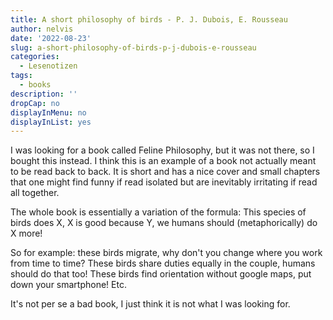 ```yaml
---
title: A short philosophy of birds - P. J. Dubois, E. Rousseau
author: nelvis
date: '2022-08-23'
slug: a-short-philosophy-of-birds-p-j-dubois-e-rousseau
categories:
  - Lesenotizen
tags:
  - books
description: ''
dropCap: no
displayInMenu: no
displayInList: yes
---
```


I was looking for a book called Feline Philosophy, but it was not there, so I bought this instead. I think this is an example of a book not actually meant to be read back to back. It is short and has a nice cover and small chapters that one might find funny if read isolated but are inevitably irritating if read all together.

The whole book is essentially a variation of the formula: This species of birds does X, X is good because Y, we humans should (metaphorically) do X more!

So for example: these birds migrate, why don't you change where you work from time to time? These birds share duties equally in the couple, humans should do that too! These birds find orientation without google maps, put down your smartphone! Etc.

It's not per se a bad book, I just think it is not what I was looking for.